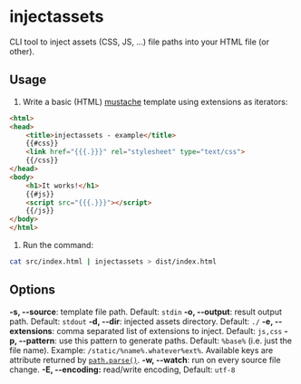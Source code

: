 # injectassets

CLI tool to inject assets (CSS, JS, ...) file paths into your HTML file (or other).

## Usage

1. Write a basic (HTML) [mustache](http://mustache.github.io/) template using extensions as iterators:

  ```html
  <html>
  <head>
      <title>injectassets - example</title>
      {{#css}}
      <link href="{{{.}}}" rel="stylesheet" type="text/css">
      {{/css}}
  </head>
  <body>
      <h1>It works!</h1>
      {{#js}}
      <script src="{{{.}}}"></script>
      {{/js}}
  </body>
  </html>

  ```

1. Run the command:

  ```sh
  cat src/index.html | injectassets > dist/index.html
  ```

## Options
**-s, --source**: template file path. Default: `stdin`
**-o, --output**: result output path. Default: `stdout`
**-d, --dir**: injected assets directory. Default: `./`
**-e, --extensions**: comma separated list of extensions to inject. Default: `js,css`
**-p, --pattern**: use this pattern to generate paths. Default: `%base%` (i.e. just the file name). Example: `/static/%name%.whatever%ext%`. Available keys are attribute returned by [`path.parse()`](https://nodejs.org/api/path.html#path_path_parse_pathstring).
**-w, --watch**: run on every source file change.
**-E, --encoding:** read/write encoding, Default: `utf-8`
